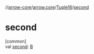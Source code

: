 //[arrow-core](../../../index.md)/[arrow.core](../index.md)/[Tuple16](index.md)/[second](second.md)

# second

[common]\
val [second](second.md): [B](index.md)
